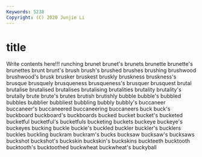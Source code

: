 ```yaml
---
Keywords: 5238
Copyright: (C) 2020 Junjie Li
---
```


# title

Write contents here!!!
runching 
brunet 
brunet's 
brunets 
brunette 
brunette's 
brunettes 
brunt 
brunt's
brush 
brush's 
brushed 
brushes 
brushing 
brushwood 
brushwood's 
brusk 
brusker 
bruskest
bruskly 
bruskness 
bruskness's 
brusque 
brusquely 
brusqueness 
brusqueness's 
brusquer 
brusquest 
brutal
brutalise 
brutalised 
brutalises 
brutalising 
brutalities 
brutality 
brutality's 
brutally 
brute 
brute's
brutes 
brutish 
brutishly 
bubble 
bubble's 
bubbled 
bubbles 
bubblier 
bubbliest 
bubbling
bubbly 
bubbly's 
buccaneer 
buccaneer's 
buccaneered 
buccaneering 
buccaneers 
buck 
buck's 
buckboard
buckboard's 
buckboards 
bucked 
bucket 
bucket's 
bucketed 
bucketful 
bucketful's 
bucketfuls 
bucketing
buckets 
buckeye 
buckeye's 
buckeyes 
bucking 
buckle 
buckle's 
buckled 
buckler 
buckler's
bucklers 
buckles 
buckling 
buckram 
buckram's 
bucks 
bucksaw 
bucksaw's 
bucksaws 
buckshot
buckshot's 
buckskin 
buckskin's 
buckskins 
buckteeth 
bucktooth 
bucktooth's 
bucktoothed 
buckwheat 
buckwheat's
buckyball 

